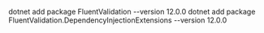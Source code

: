 dotnet add package FluentValidation --version 12.0.0
dotnet add package FluentValidation.DependencyInjectionExtensions --version 12.0.0